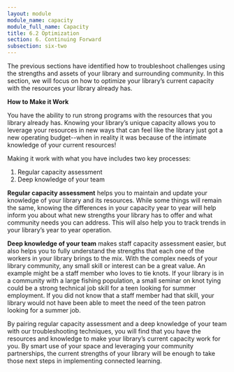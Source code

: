 ```yaml
---
layout: module
module_name: capacity
module_full_name: Capacity
title: 6.2 Optimization
section: 6. Continuing Forward
subsection: six-two
---
```


The previous sections have identified how to troubleshoot challenges using the strengths and assets of your library and surrounding community. In this section, we will focus on how to optimize your library’s current capacity with the resources your library already has. 

**How to Make it Work**

You have the ability to run strong programs with the resources that you library already has. Knowing your library’s unique capacity allows you to leverage your resources in new ways that can feel like the library just got a new operating budget--when in reality it was because of the intimate knowledge of your current resources!  

Making it work with what you have includes two key processes:  
1. Regular capacity assessment
2. Deep knowledge of your team 

**Regular capacity assessment** helps you to maintain and update your knowledge of your library and its resources. While some things will remain the same, knowing the differences in your capacity year to year will help inform you about what new strengths your library has to offer and what community needs you can address. This will also help you to track trends in your library’s year to year operation. 

**Deep knowledge of your team** makes staff capacity assessment easier, but also helps you to fully understand the strengths that each one of the workers in your library brings to the mix. With the complex needs of your library community, any small skill or interest can be a great value. An example might be a staff member who loves to tie knots. If your library is in a community with a large fishing population, a small seminar on knot tying could be a strong technical job skill for a teen looking for summer employment. If you did not know that a staff member had that skill, your library would not have been able to meet the need of the teen patron looking for a summer job. 

By pairing regular capacity assessment and a deep knowledge of your team with our troubleshooting techniques, you will find that you have the resources and knowledge to make your library’s current capacity work for you. By smart use of your space and leveraging your community partnerships, the current strengths of your library will be enough to take those next steps in implementing connected learning. 
